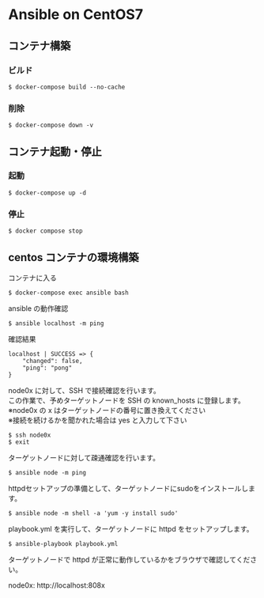# Ansible on CentOS7

## コンテナ構築

### ビルド

```
$ docker-compose build --no-cache
```

### 削除

```
$ docker-compose down -v
```

## コンテナ起動・停止

### 起動

```
$ docker-compose up -d
```

### 停止

```
$ docker compose stop
```

## centos コンテナの環境構築

コンテナに入る

```
$ docker-compose exec ansible bash
```

ansible の動作確認

```
$ ansible localhost -m ping
```

確認結果

```
localhost | SUCCESS => {
    "changed": false,
    "ping": "pong"
}
```

node0x に対して、SSH で接続確認を行います。  
この作業で、予めターゲットノードを SSH の known_hosts に登録します。  
※node0x の x はターゲットノードの番号に置き換えてください  
※接続を続けるかを聞かれた場合は yes と入力して下さい

```
$ ssh node0x
$ exit
```

ターゲットノードに対して疎通確認を行います。

```
$ ansible node -m ping
```

httpdセットアップの準備として、ターゲットノードにsudoをインストールします。

```
$ ansible node -m shell -a 'yum -y install sudo'
```

playbook.yml を実行して、ターゲットノードに httpd をセットアップします。

```
$ ansible-playbook playbook.yml
```

ターゲットノードで httpd が正常に動作しているかをブラウザで確認してください。

node0x: http://localhost:808x
